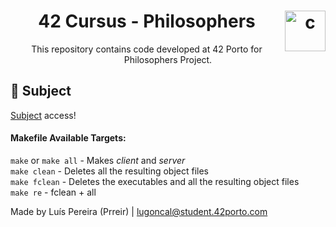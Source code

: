 <h1 align="center">42 Cursus - Philosophers <img src="https://imgur.com/MbpYAc0.png" alt="c" align="right" width="65" height="65"/></h1>
<p align="center">This repository contains code developed at 42 Porto for Philosophers Project.</p>
<h2 align="left"> 📄 Subject </h2>
<a href="https://github.com/Prreir/Philosophers_42/blob/main/Extra/Subject.pdf" >Subject</a> access! 

#### Makefile Available Targets:  
`make` or `make all` - Makes _client_ and _server_  
`make clean` - Deletes all the resulting object files  
`make fclean` - Deletes the executables and all the resulting object files  
`make re` - fclean + all

Made by Luís Pereira (Prreir) | lugoncal@student.42porto.com
